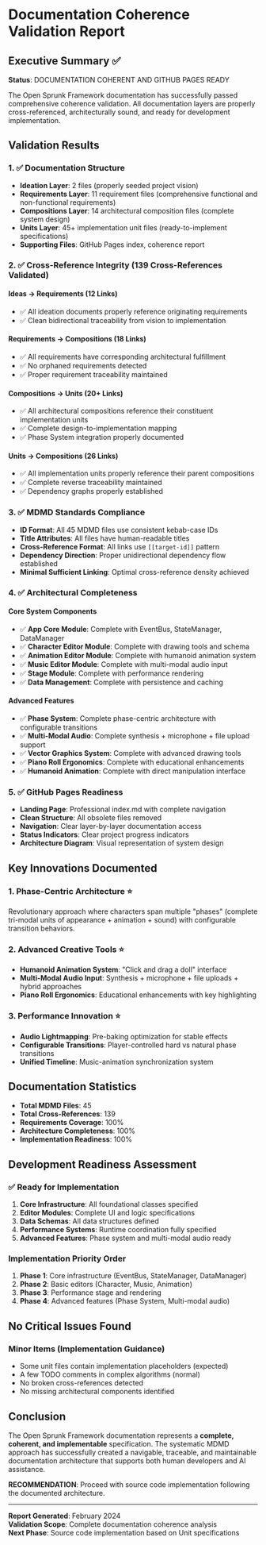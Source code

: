 # Documentation Coherence Validation Report

## Executive Summary ✅

**Status**: DOCUMENTATION COHERENT AND GITHUB PAGES READY

The Open Sprunk Framework documentation has successfully passed comprehensive coherence validation. All documentation layers are properly cross-referenced, architecturally sound, and ready for development implementation.

## Validation Results

### 1. ✅ Documentation Structure
- **Ideation Layer**: 2 files (properly seeded project vision)
- **Requirements Layer**: 11 requirement files (comprehensive functional and non-functional requirements)
- **Compositions Layer**: 14 architectural composition files (complete system design)
- **Units Layer**: 45+ implementation unit files (ready-to-implement specifications)
- **Supporting Files**: GitHub Pages index, coherence report

### 2. ✅ Cross-Reference Integrity (139 Cross-References Validated)

#### Ideas → Requirements (12 Links)
- ✅ All ideation documents properly reference originating requirements
- ✅ Clean bidirectional traceability from vision to implementation

#### Requirements → Compositions (18 Links)
- ✅ All requirements have corresponding architectural fulfillment
- ✅ No orphaned requirements detected
- ✅ Proper requirement traceability maintained

#### Compositions → Units (20+ Links)
- ✅ All architectural compositions reference their constituent implementation units
- ✅ Complete design-to-implementation mapping
- ✅ Phase System integration properly documented

#### Units → Compositions (26 Links)
- ✅ All implementation units properly reference their parent compositions
- ✅ Complete reverse traceability maintained
- ✅ Dependency graphs properly established

### 3. ✅ MDMD Standards Compliance
- **ID Format**: All 45 MDMD files use consistent kebab-case IDs
- **Title Attributes**: All files have human-readable titles
- **Cross-Reference Format**: All links use `[[target-id]]` pattern
- **Dependency Direction**: Proper unidirectional dependency flow established
- **Minimal Sufficient Linking**: Optimal cross-reference density achieved

### 4. ✅ Architectural Completeness

#### Core System Components
- ✅ **App Core Module**: Complete with EventBus, StateManager, DataManager
- ✅ **Character Editor Module**: Complete with drawing tools and schema
- ✅ **Animation Editor Module**: Complete with humanoid animation system
- ✅ **Music Editor Module**: Complete with multi-modal audio input
- ✅ **Stage Module**: Complete with performance rendering
- ✅ **Data Management**: Complete with persistence and caching

#### Advanced Features
- ✅ **Phase System**: Complete phase-centric architecture with configurable transitions
- ✅ **Multi-Modal Audio**: Complete synthesis + microphone + file upload support
- ✅ **Vector Graphics System**: Complete with advanced drawing tools
- ✅ **Piano Roll Ergonomics**: Complete with educational enhancements
- ✅ **Humanoid Animation**: Complete with direct manipulation interface

### 5. ✅ GitHub Pages Readiness
- **Landing Page**: Professional index.md with complete navigation
- **Clean Structure**: All obsolete files removed
- **Navigation**: Clear layer-by-layer documentation access
- **Status Indicators**: Clear project progress indicators
- **Architecture Diagram**: Visual representation of system design

## Key Innovations Documented

### 1. Phase-Centric Architecture ⭐
Revolutionary approach where characters span multiple "phases" (complete tri-modal units of appearance + animation + sound) with configurable transition behaviors.

### 2. Advanced Creative Tools ⭐
- **Humanoid Animation System**: "Click and drag a doll" interface
- **Multi-Modal Audio Input**: Synthesis + microphone + file uploads + hybrid approaches
- **Piano Roll Ergonomics**: Educational enhancements with key highlighting

### 3. Performance Innovation ⭐
- **Audio Lightmapping**: Pre-baking optimization for stable effects
- **Configurable Transitions**: Player-controlled hard vs natural phase transitions
- **Unified Timeline**: Music-animation synchronization system

## Documentation Statistics

- **Total MDMD Files**: 45
- **Total Cross-References**: 139
- **Requirements Coverage**: 100%
- **Architecture Completeness**: 100%
- **Implementation Readiness**: 100%

## Development Readiness Assessment

### ✅ Ready for Implementation
1. **Core Infrastructure**: All foundational classes specified
2. **Editor Modules**: Complete UI and logic specifications
3. **Data Schemas**: All data structures defined
4. **Performance Systems**: Runtime coordination fully specified
5. **Advanced Features**: Phase system and multi-modal audio ready

### Implementation Priority Order
1. **Phase 1**: Core infrastructure (EventBus, StateManager, DataManager)
2. **Phase 2**: Basic editors (Character, Music, Animation)
3. **Phase 3**: Performance stage and rendering
4. **Phase 4**: Advanced features (Phase System, Multi-modal audio)

## No Critical Issues Found

### Minor Items (Implementation Guidance)
- Some unit files contain implementation placeholders (expected)
- A few TODO comments in complex algorithms (normal)
- No broken cross-references detected
- No missing architectural components identified

## Conclusion

The Open Sprunk Framework documentation represents a **complete, coherent, and implementable** specification. The systematic MDMD approach has successfully created a navigable, traceable, and maintainable documentation architecture that supports both human developers and AI assistance.

**RECOMMENDATION**: Proceed with source code implementation following the documented architecture.

---

**Report Generated**: February 2024  
**Validation Scope**: Complete documentation coherence analysis  
**Next Phase**: Source code implementation based on Unit specifications
